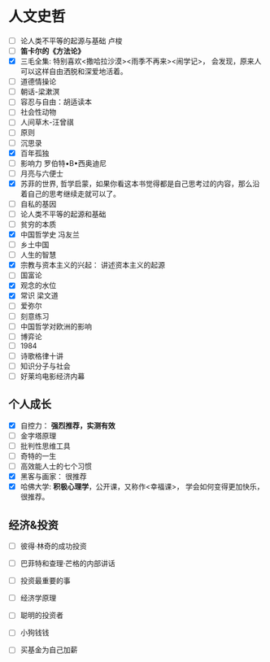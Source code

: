 # 人文史哲

- [ ] 论人类不平等的起源与基础 卢梭
- [ ] **笛卡尔的《方法论》**
- [x] 三毛全集: 特别喜欢<撒哈拉沙漠><雨季不再来><闹学记>， 会发现，原来人可以这样自由洒脱和深爱地活着。
- [ ] 道德情操论
- [ ] 朝话-梁漱溟
- [ ] 容忍与自由：胡适读本
- [ ] 社会性动物
- [ ] 人间草木-汪曾祺
- [ ] 原则
- [ ] 沉思录
- [x] 百年孤独
- [ ] 影响力 罗伯特•B•西奥迪尼
- [ ] 月亮与六便士
- [x] 苏菲的世界, 哲学启蒙，如果你看这本书觉得都是自己思考过的内容，那么沿着自己的思考继续走就可以了。
- [ ] 自私的基因
- [ ] 论人类不平等的起源和基础
- [ ] 贫穷的本质
- [x] 中国哲学史 冯友兰
- [ ] 乡土中国
- [ ] 人生的智慧
- [x] 宗教与资本主义的兴起： 讲述资本主义的起源
- [ ] 国富论
- [x] 观念的水位
- [x] 常识 梁文道
- [ ] 爱弥尔
- [ ] 刻意练习
- [ ] 中国哲学对欧洲的影响
- [ ] 博弈论
- [ ] 1984
- [ ] 诗歌格律十讲
- [ ] 知识分子与社会
- [ ] 好莱坞电影经济内幕

## 个人成长

- [x] 自控力： **强烈推荐，实测有效**
- [ ] 金字塔原理
- [ ] 批判性思维工具
- [ ] 奇特的一生
- [ ] 高效能人士的七个习惯
- [x] 黑客与画家： 很推荐
- [x] 哈佛大学: **积极心理学**，公开课，又称作<幸福课>， 学会如何变得更加快乐，很推荐。

## 经济&投资

- [ ] 彼得·林奇的成功投资
- [ ] 巴菲特和查理·芒格的内部讲话
- [ ] 投资最重要的事
- [ ] 经济学原理
- [ ] 聪明的投资者
- [ ] 小狗钱钱
- [ ] 买基金为自己加薪

